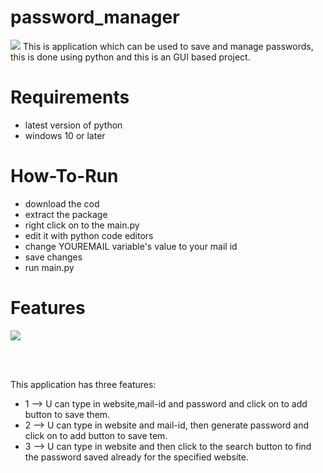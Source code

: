 # password_manager
<a><img src="https://www.howtogeek.com/wp-content/uploads/2019/11/img_5dcdb2cfe6171.png?height=200p&trim=2,2,2,2" ></a>
This is application which can be used to save and manage passwords, this is done using python and this is an GUI based project.

# Requirements
- latest version of python
- windows 10 or later

# How-To-Run
- download the cod
- extract the package
- right click on to the main.py
- edit it with python code editors
- change YOUREMAIL variable's value to your mail id
- save changes
- run main.py

# Features

<a><img src="https://challengingcoder.com/wp-content/uploads/2021/07/Features.png" ></a>

<br></br>

This application has three features:
- 1 --> U can type in website,mail-id and password and click on to add button to save them.
- 2 --> U can type in website and mail-id, then generate password and click on to add button to save tem.
- 3 --> U can type in website and then click to the search button to find the password saved already for the specified website.
